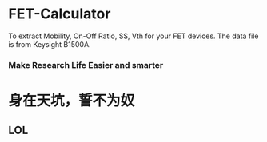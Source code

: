 # FET-Calculator
To extract Mobility, On-Off Ratio, SS, Vth for your FET devices. 
The data file is from Keysight B1500A. 

### Make Research Life Easier and smarter

# 身在天坑，誓不为奴
## LOL

